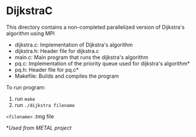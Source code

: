 # DijkstraC  
<p>This directory contains a non-completed parallelized version of Dijkstra's algorithm using MPI</p>

<ul>
    <li>dijkstra.c: Implementation of Dijkstra's algorithm</li>
    <li>dijkstra.h: Header file for dijkstra.c</li>
    <li>main.c: Main program that runs the dijkstra's algorithm</li>
    <li>pq.c: Implementation of the priority queue used for dijkstra's algorithm*</li>
    <li>pq.h: Header file for pq.c*</li>
    <li>Makefile: Builds and compiles the program</li>
</ul>

<p>To run program:</p>  

1) run `make`  
2) run `./dijkstra filename`  

`<filename>` .tmg file

*<i>Used from METAL project</i>